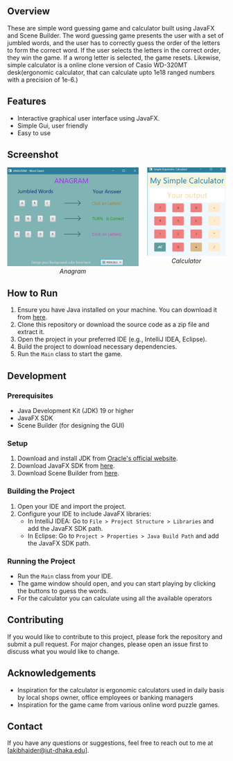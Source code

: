 ## Overview
These are simple word guessing game and calculator built using JavaFX and Scene Builder. The word guessing game presents the user with a set of jumbled words, and the user has to correctly guess the order of the letters to form the correct word. If the user selects the letters in the correct order, they win the game. If a wrong letter is selected, the game resets. Likewise, simple calculator is a online clone version of Casio WD-320MT desk(ergonomic calculator, that can calculate upto 1e18 ranged numbers with a precision of 1e-6.) 

## Features
- Interactive graphical user interface using JavaFX.
- Simple Gui, user friendly
- Easy to use

## Screenshot

<div style="display: flex; justify-content: center; align-items: flex-start; gap: 20px;">
  <div style="text-align: center;">
    <img src="Word_Guessing_Game/word_guessing_game.png" alt="Anagram" style="width: 500px;"/>
    <br/>
    <em>Anagram</em>
  </div>

  <div style="text-align: center;">
    <img src="Simple_Calculator/Calculator.png" alt="Calculator" style="width: 300px;"/>
    <br/>
    <em>Calculator</em>
  </div>
</div>




## How to Run
1. Ensure you have Java installed on your machine. You can download it from [here](https://www.java.com/en/download/).
2. Clone this repository or download the source code as a zip file and extract it.
3. Open the project in your preferred IDE (e.g., IntelliJ IDEA, Eclipse).
4. Build the project to download necessary dependencies.
5. Run the `Main` class to start the game.

## Development
### Prerequisites
- Java Development Kit (JDK) 19 or higher
- JavaFX SDK
- Scene Builder (for designing the GUI)

### Setup
1. Download and install JDK from [Oracle's official website](https://www.oracle.com/java/technologies/javase-jdk11-downloads.html).
2. Download JavaFX SDK from [here](https://gluonhq.com/products/javafx/).
3. Download Scene Builder from [here](https://gluonhq.com/products/scene-builder/).

### Building the Project
1. Open your IDE and import the project.
2. Configure your IDE to include JavaFX libraries:
   - In IntelliJ IDEA: Go to `File > Project Structure > Libraries` and add the JavaFX SDK path.
   - In Eclipse: Go to `Project > Properties > Java Build Path` and add the JavaFX SDK path.

### Running the Project
- Run the `Main` class from your IDE.
- The game window should open, and you can start playing by clicking the buttons to guess the words.
- For the calculator you can calculate using all the available operators

## Contributing
If you would like to contribute to this project, please fork the repository and submit a pull request. For major changes, please open an issue first to discuss what you would like to change.

## Acknowledgements
- Inspiration for the calculator is ergonomic calculators used in daily basis by local shops owner, office employees or banking managers
- Inspiration for the game came from various online word puzzle games.

## Contact
If you have any questions or suggestions, feel free to reach out to me at [akibhaider@iut-dhaka.edu].

